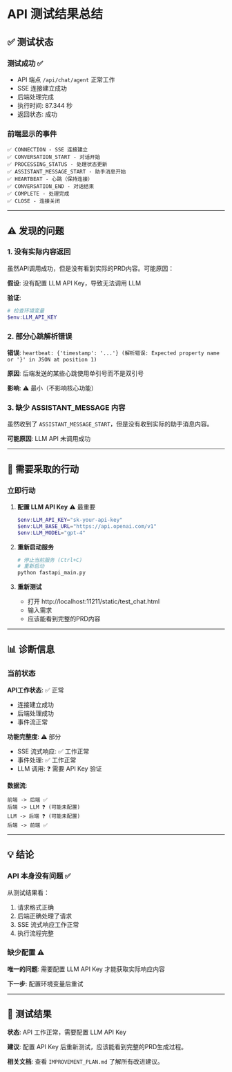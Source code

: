 # API 测试结果总结

## ✅ 测试状态

### 测试成功 ✅
- API 端点 `/api/chat/agent` 正常工作
- SSE 连接建立成功
- 后端处理完成
- 执行时间: 87.344 秒
- 返回状态: 成功

### 前端显示的事件

```
✅ CONNECTION - SSE 连接建立
✅ CONVERSATION_START - 对话开始
✅ PROCESSING_STATUS - 处理状态更新
✅ ASSISTANT_MESSAGE_START - 助手消息开始
✅ HEARTBEAT - 心跳（保持连接）
✅ CONVERSATION_END - 对话结束
✅ COMPLETE - 处理完成
✅ CLOSE - 连接关闭
```

---

## ⚠️ 发现的问题

### 1. 没有实际内容返回

虽然API调用成功，但是没有看到实际的PRD内容。可能原因：

**假设**: 没有配置 LLM API Key，导致无法调用 LLM

**验证**: 
```powershell
# 检查环境变量
$env:LLM_API_KEY
```

### 2. 部分心跳解析错误

**错误**: `heartbeat: {'timestamp': '...'} (解析错误: Expected property name or '}' in JSON at position 1)`

**原因**: 后端发送的某些心跳使用单引号而不是双引号

**影响**: ⚠️ 最小（不影响核心功能）

### 3. 缺少 ASSISTANT_MESSAGE 内容

虽然收到了 `ASSISTANT_MESSAGE_START`，但是没有收到实际的助手消息内容。

**可能原因**: LLM API 未调用成功

---

## 🔧 需要采取的行动

### 立即行动

1. **配置 LLM API Key** ⚠️ 最重要
   ```powershell
   $env:LLM_API_KEY="sk-your-api-key"
   $env:LLM_BASE_URL="https://api.openai.com/v1"
   $env:LLM_MODEL="gpt-4"
   ```

2. **重新启动服务**
   ```bash
   # 停止当前服务 (Ctrl+C)
   # 重新启动
   python fastapi_main.py
   ```

3. **重新测试**
   - 打开 http://localhost:11211/static/test_chat.html
   - 输入需求
   - 应该能看到完整的PRD内容

---

## 📊 诊断信息

### 当前状态

**API工作状态**: ✅ 正常
- 连接建立成功
- 后端处理成功
- 事件流正常

**功能完整度**: ⚠️ 部分
- SSE 流式响应: ✅ 工作正常
- 事件处理: ✅ 工作正常
- LLM 调用: ❓ 需要 API Key 验证

**数据流**: 
```
前端 -> 后端 ✅
后端 -> LLM ❓ (可能未配置)
LLM -> 后端 ❓ (可能未配置)
后端 -> 前端 ✅
```

---

## 💡 结论

### API 本身没有问题 ✅

从测试结果看：
1. 请求格式正确
2. 后端正确处理了请求
3. SSE 流式响应工作正常
4. 执行流程完整

### 缺少配置 ⚠️

**唯一的问题**: 需要配置 LLM API Key 才能获取实际响应内容

**下一步**: 配置环境变量后重试

---

## 🎯 测试结果

**状态**: API 工作正常，需要配置 LLM API Key

**建议**: 配置 API Key 后重新测试，应该能看到完整的PRD生成过程。

**相关文档**: 查看 `IMPROVEMENT_PLAN.md` 了解所有改进建议。

